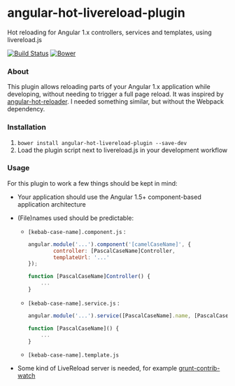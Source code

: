 # angular-hot-livereload-plugin
Hot reloading for Angular 1.x controllers, services and templates, using livereload.js

[![Build Status](https://travis-ci.org/tjisse/angular-hot-livereload-plugin.svg?branch=master)](https://travis-ci.org/tjisse/angular-hot-livereload-plugin) [![Bower](https://img.shields.io/bower/v/angular-hot-livereload-plugin.svg)](https://bower.io/search/?q=angular-hot-livereload-plugin)

### About
This plugin allows reloading parts of your Angular 1.x application while developing, without needing to trigger a full page reload. It was inspired by [angular-hot-reloader](https://github.com/honestica/angular-hot-reloader). I needed something similar, but without the Webpack dependency.

### Installation
1. `bower install angular-hot-livereload-plugin --save-dev`
2. Load the plugin script next to livereload.js in your development workflow

### Usage
For this plugin to work a few things should be kept in mind:
  - Your application should use the Angular 1.5+ component-based application architecture
  - (File)names used should be predictable:
    - `[kebab-case-name].component.js` :
        ```js
        angular.module('...').component('[camelCaseName]', {
                controller: [PascalCaseName]Controller,
                templateUrl: '...'
        });

        function [PascalCaseName]Controller() {
            ...
        }
        ```
    - `[kebab-case-name].service.js` :
        ```js
        angular.module('...').service([PascalCaseName].name, [PascalCaseName]);

        function [PascalCaseName]() {
            ...
        }
        ```
    - `[kebab-case-name].template.js`
    
  - Some kind of LiveReload server is needed, for example [grunt-contrib-watch](https://github.com/gruntjs/grunt-contrib-watch)
